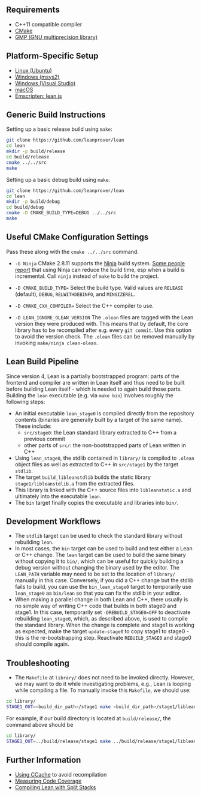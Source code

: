 Requirements
------------

- C++11 compatible compiler
- [CMake](http://www.cmake.org)
- [GMP (GNU multiprecision library)](http://gmplib.org/)

Platform-Specific Setup
-----------------------

- [Linux (Ubuntu)](ubuntu-16.04.md)
- [Windows (msys2)](msys2.md)
- [Windows (Visual Studio)](msvc.md)
- [macOS](osx-10.9.md)
- [Emscripten: lean.js](emscripten.md)

Generic Build Instructions
--------------------------

Setting up a basic release build using `make`:

```bash
git clone https://github.com/leanprover/lean
cd lean
mkdir -p build/release
cd build/release
cmake ../../src
make
```

Setting up a basic debug build using `make`:

```bash
git clone https://github.com/leanprover/lean
cd lean
mkdir -p build/debug
cd build/debug
cmake -D CMAKE_BUILD_TYPE=DEBUG ../../src
make
```

Useful CMake Configuration Settings
-----------------------------------

Pass these along with the `cmake ../../src` command.

* `-G Ninja`
  CMake 2.8.11 supports the [Ninja](https://ninja-build.org/) build system.
  [Some people report][ninja_work] that using
  Ninja can reduce the build time, esp when a build is
  incremental. Call `ninja` instead of `make` to build the project.

  [ninja_work]: https://plus.google.com/108996039294665965197/posts/SfhrFAhRyyd

* `-D CMAKE_BUILD_TYPE=`
  Select the build type. Valid values are `RELEASE` (default), `DEBUG`,
  `RELWITHDEBINFO`, and `MINSIZEREL`.

* `-D CMAKE_CXX_COMPILER=`
  Select the C++ compiler to use.

* `-D LEAN_IGNORE_OLEAN_VERSION`
  The `.olean` files are tagged with the Lean version they were produced with.
  This means that by default, the core library has to be recompiled after e.g.
  every `git commit`. Use this option to avoid the version check. The `.olean`
  files can be removed manually by invoking `make/ninja clean-olean`.

Lean Build Pipeline
-------------------

Since version 4, Lean is a partially bootstrapped program: parts of the frontend
and compiler are written in Lean itself and thus need to be built before
building Lean itself - which is needed to again build those parts. Building the
`lean` executable (e.g. via `make bin`) involves roughly the following steps:

* An initial executable `lean_stage0` is compiled directly from the repository
  contents (binaries are generally built by a target of the same name). These
  include:
  * `src/stage0`: the Lean standard library extracted to C++ from a previous
    commit
  * other parts of `src/`: the non-bootstrapped parts of Lean written in C++
* Using `lean_stage0`, the stdlib contained in `library/` is compiled to
  `.olean` object files as well as extracted to C++ in `src/stage1` by the
  target `stdlib`.
* The target `build_libleanstdlib` builds the static library
  `stage1/libleanstdlib.a` from the extracted files.
* This library is linked with the C++ source files into `libleanstatic.a` and
  ultimately into the executable `lean`.
* The `bin` target finally copies the executable and libraries into `bin/`.

Development Workflows
---------------------

* The `stdlib` target can be used to check the standard library without
  rebuilding `lean`.
* In most cases, the `bin` target can be used to build and test either a Lean or
  C++ change. The `lean` target can be used to build the same binary without copying
  it to `bin/`, which can be useful for quickly building a debug version without
  changing the binary used by the editor. The `LEAN_PATH` variable may need to be set
  to the location of `library/` manually in this case. Conversely, if you did a C++
  change but the stdlib fails to build, you can use the `bin_lean_stage0` target to
  temporarily use `lean_stage0` as `bin/lean` so that you can fix the stdlib in your
  editor.
* When making a parallel change in both Lean and C++, there usually is no simple
  way of writing C++ code that builds in both stage0 and stage1. In this case,
  temporarily set `-DREBUILD_STAGE0=OFF` to deactivate rebuilding `lean_stage0`,
  which, as described above, is used to compile the standard library. When the
  change is complete and stage1 is working as expected, make the target
  `update-stage0` to copy stage1 to stage0 - this is the re-bootstrapping step.
  Reactivate `REBUILD_STAGE0` and stage0 should compile again.

Troubleshooting
---------------

* The `Makefile` at `library/` does not need to be invoked directly. However,
  we may want to do it while investigating problems, e.g., Lean is looping while
  compiling a file. To manually invoke this `Makefile`, we should use:
```bash
cd library/
STAGE1_OUT=<build_dir_path>/stage1 make <build_dir_path>/stage1/libleanstdlib.a
```
For example, if our build directory is located at `build/release/`, the command above should be
```bash
cd library/
STAGE1_OUT=../build/release/stage1 make ../build/release/stage1/libleanstdlib.a
```

Further Information
-------------------

- [Using CCache](ccache.md) to avoid recompilation
- [Measuring Code Coverage](coverage.md)
- [Compiling Lean with Split Stacks](split-stack.md)
